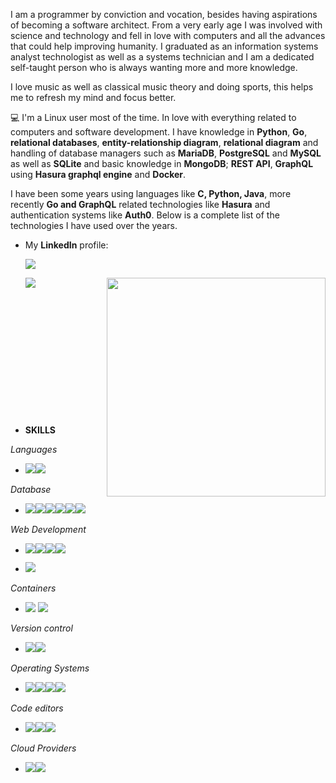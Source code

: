 I am a programmer by conviction and vocation, besides having aspirations of becoming a software architect. From a very early age I was involved with science and technology and fell in love with computers and all the advances that could help improving humanity. I graduated as an information systems analyst technologist as well as a systems technician and I am a dedicated self-taught person who is always wanting more and more knowledge. 

I love music as well as classical music theory and doing sports, this helps me to refresh my mind and focus better.

💻 I'm a Linux user most of the time. In love with everything related to computers and software development. I have knowledge in **Python**,  **Go**, **relational databases**, **entity-relationship diagram**, **relational diagram** and handling of database managers such as **MariaDB**, **PostgreSQL** and **MySQL** as well as **SQLite** and basic knowledge in **MongoDB**; **REST API**, **GraphQL** using **Hasura graphql engine** and **Docker**.

I have been some years using languages like **C, Python, Java**, more recently **Go and GraphQL** related technologies like **Hasura** and authentication systems like **Auth0**. Below is a complete list of the technologies I have used over the years.


- My **LinkedIn** profile:
  
  <a href="https://www.linkedin.com/in/edmart1988" target="blank"> <img src="https://img.shields.io/badge/linkedin-%230077B5.svg?&style=for-the-badge&logo=linkedin&logoColor=white" /></a>



  <a href="https://github-readme-stats-delta-sepia-75.vercel.app/api/top-langs/?username=Edmartt&asdadiuaiuiau&count_private=true&show_icons=true&theme=gruvbox"><img align="left" src="https://github-readme-stats.vercel.app/api/top-langs/?username=Edmartt&asdadiuaiuiau&count_private=true&show_icons=true&theme=gruvbox&hide=java,css,html"></a>

<a href="https://github-readme-stats-delta-sepia-75.vercel.app/api?username=Edmartt&show_icons=true&theme=gruvbox" width="350"><img align="right" src="https://github-readme-stats-delta-sepia-75.vercel.app/api?username=Edmartt&show_icons=true&count_private=true&theme=gruvbox" width="350"></a>
<br/><br/><br/><br/><br/><br/><br/><br/><br/><br/><br/><br/><br/>


- **SKILLS**

*Languages*
- <img src="https://img.shields.io/badge/Python-3776AB?style=for-the-badge&logo=python&logoColor=white"/><img src="https://img.shields.io/badge/Go-00ADD8?style=for-the-badge&logo=go&logoColor=white">

*Database*
- <img src="https://img.shields.io/badge/MySQL-00000F?style=for-the-badge&logo=mysql&logoColor=white"/><img src="https://img.shields.io/badge/SQLite-07405E?style=for-the-badge&logo=sqlite&logoColor=white"/><img src="https://img.shields.io/badge/MariaDB-003545?style=for-the-badge&logo=mariadb&logoColor=white"/><img src="https://img.shields.io/badge/MongoDB-%234ea94b.svg?style=for-the-badge&logo=mongodb&logoColor=white"/><img src="https://img.shields.io/badge/PostgreSQL-316192?style=for-the-badge&logo=postgresql&logoColor=white"><img src="https://img.shields.io/badge/redis-%23DD0031.svg?style=for-the-badge&logo=redis&logoColor=white">

*Web Development*
- <img src="https://img.shields.io/badge/json-5E5C5C?style=for-the-badge&logo=json&logoColor=white"/><img src="https://img.shields.io/badge/JWT-000000?style=for-the-badge&logo=JSON%20web%20tokens&logoColor=white"/><img src="https://img.shields.io/badge/Flask-000000?style=for-the-badge&logo=flask&logoColor=white"><img src="https://img.shields.io/badge/django-%23092E20.svg?style=for-the-badge&logo=django&logoColor=white"/>

- <img src="https://img.shields.io/badge/Hasura-000000?style=for-the-badge&logo=hasura&logoColor=ffffff">

*Containers*

- <img src="https://img.shields.io/badge/Docker-2CA5E0?style=for-the-badge&logo=docker&logoColor=white"/> <img src= "https://img.shields.io/badge/kubernetes-%23326ce5.svg?style=for-the-badge&logo=kubernetes&logoColor=white"/>

*Version control*
- <img src="https://img.shields.io/badge/Git-F05032?style=for-the-badge&logo=git&logoColor=white"/><img src="https://img.shields.io/badge/github-%23121011.svg?style=for-the-badge&logo=github&logoColor=white">

*Operating Systems*
- <img src="https://img.shields.io/badge/Windows-0078D6?style=for-the-badge&logo=windows&logoColor=white"/><img src="https://img.shields.io/badge/Debian-A81D33?style=for-the-badge&logo=debian&logoColor=white"/><img src="https://img.shields.io/badge/Linux-FCC624?style=for-the-badge&logo=linux&logoColor=black"><img src="https://img.shields.io/badge/Fedora-294172?style=for-the-badge&logo=fedora&logoColor=white">

 *Code editors*
 - <img src="https://img.shields.io/badge/VIM-%2311AB00.svg?&style=for-the-badge&logo=vim&logoColor=white"><img src="https://img.shields.io/badge/NeoVim-%2357A143.svg?&style=for-the-badge&logo=neovim&logoColor=white)"><img src="https://img.shields.io/badge/Visual%20Studio%20Code-0078d7.svg?style=for-the-badge&logo=visual-studio-code&logoColor=white">

*Cloud Providers*
 - <img src="https://img.shields.io/badge/azure-%230072C6.svg?style=for-the-badge&logo=microsoftazure&logoColor=white"><img src= "https://img.shields.io/badge/DigitalOcean-%230167ff.svg?style=for-the-badge&logo=digitalOcean&logoColor=white">
 

<!--
**Edmartt/Edmartt** is a ✨ _special_ ✨ repository because its `README.md` (this file) appears on your GitHub profile.

Here are some ideas to get you started:

- 🔭 I’m currently working on ...
- 🌱 I’m currently learning ...
- 👯 I’m looking to collaborate on ...
- 🤔 I’m looking for help with ...
- 💬 Ask me about ...
- 📫 How to reach me: ...
- 😄 Pronouns: ...
- ⚡ Fun fact: ...
-->
